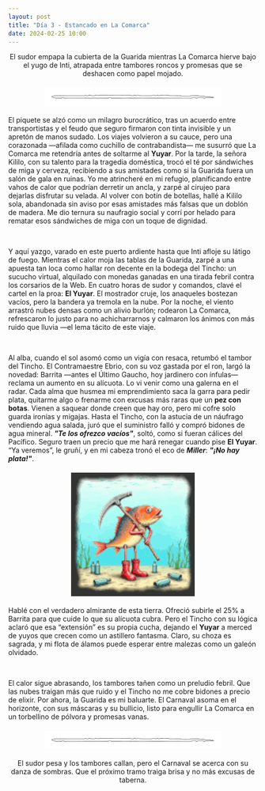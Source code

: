 ```yaml
---
layout: post
title: "Día 3 - Estancado en La Comarca"
date: 2024-02-25 10:00
---
```

<div style="text-align: center;">
  <p>El sudor empapa la cubierta de la Guarida mientras La Comarca hierve bajo el yugo de Inti, atrapada entre tambores roncos y promesas que se deshacen como papel mojado.</p>
</div>

<img src="/assets/images/separador.png" alt="Separador" style="display: block; margin: 20px auto;">

El piquete se alzó como un milagro burocrático, tras un acuerdo entre transportistas y el feudo que seguro firmaron con tinta invisible y un apretón de manos sudado. Los viajes volvieron a su cauce, pero una corazonada —afilada como cuchillo de contrabandista— me susurró que La Comarca me retendría antes de soltarme al **Yuyar**. Por la tarde, la señora Kililo, con su talento para la tragedia doméstica, trocó el té por sándwiches de miga y cerveza, recibiendo a sus amistades como si la Guarida fuera un salón de gala en ruinas. Yo me atrincheré en mi refugio, planificando entre vahos de calor que podrían derretir un ancla, y zarpé al cirujeo para dejarlas disfrutar su velada. Al volver con botín de botellas, hallé a Kililo sola, abandonada sin aviso por esas amistades más falsas que un doblón de madera. Me dio ternura su naufragio social y corrí por helado para rematar esos sándwiches de miga con un toque de dignidad.

<br>

Y aquí yazgo, varado en este puerto ardiente hasta que Inti afloje su látigo de fuego. Mientras el calor moja las tablas de la Guarida, zarpé a una apuesta tan loca como hallar ron decente en la bodega del Tincho: un sucucho virtual, alquilado con monedas ganadas en una tirada febril contra los corsarios de la Web. En cuatro horas de sudor y comandos, clavé el cartel en la proa: **El Yuyar**. El mostrador cruje, los anaqueles bostezan vacíos, pero la bandera ya tremola en la nube. Por la noche, el viento arrastró nubes densas como un alivio burlón; rodearon La Comarca, refrescaron lo justo para no achicharrarnos y calmaron los ánimos con más ruido que lluvia —el lema tácito de este viaje.

<br>

Al alba, cuando el sol asomó como un vigía con resaca, retumbó el tambor del Tincho. El Contramaestre Ebrio, con su voz gastada por el ron, largó la novedad: Barrita —antes el Último Gaucho, hoy jardinero con ínfulas— reclama un aumento en su alícuota. Lo vi venir como una galerna en el radar. Cada alma que husmea mi emprendimiento saca la garra para pedir plata, quitarme algo o frenarme con excusas más raras que un **pez con botas**. Vienen a saquear donde creen que hay oro, pero mi cofre solo guarda ironías y migajas. Hasta el Tincho, con la astucia de un náufrago vendiendo agua salada, juró que el suministro falló y compró bidones de agua mineral. **_"Te los ofrezco vacíos"_**, soltó, como si fueran cálices del Pacífico. Seguro traen un precio que me hará renegar cuando pise **El Yuyar**. “Ya veremos”, le gruñí, y en mi cabeza tronó el eco de **_Miller_**: **_"¡No hay plata!"_**.

<img src="/assets/images/pezbotas.jpg" alt="Pez con botas" style="display: block; margin: 20px auto;">

Hablé con el verdadero almirante de esta tierra. Ofreció subirle el 25% a Barrita para que cuide lo que su alícuota cubra. Pero el Tincho con su lógica aclaró que esa “extensión” es su propia cucha, dejando el **Yuyar** a merced de yuyos que crecen como un astillero fantasma. Claro, su choza es sagrada, y mi flota de álamos puede esperar entre malezas como un galeón olvidado.

<br>

El calor sigue abrasando, los tambores tañen como un preludio febril. Que las nubes traigan más que ruido y el Tincho no me cobre bidones a precio de elixir. Por ahora, la Guarida es mi baluarte. El Carnaval asoma en el horizonte, con sus máscaras y su bullicio, listo para engullir La Comarca en un torbellino de pólvora y promesas vanas.

<img src="/assets/images/separador.png" alt="Separador" style="display: block; margin: 20px auto;">

<div style="text-align: center;">
  <p>El sudor pesa y los tambores callan, pero el Carnaval se acerca con su danza de sombras. Que el próximo tramo traiga brisa y no más excusas de taberna.</p>
</div>
